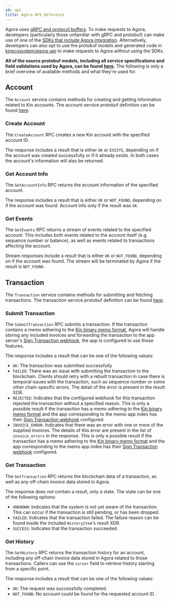 ```yaml
---
id: api
title: Agora API Reference
---
```


Agora uses [gRPC and protocol buffers](https://grpc.io/docs/what-is-grpc/introduction/). To make requests to Agora, developers (particularly those unfamiliar with gRPC and protobuf) can make use of one of the [SDKs that include Agora integration](/intro#available-sdks). Alternatively, developers can also opt to use the protobuf models and generated code in [kinecosystem/agora-api](http://github.com/kinecosystem/agora-api) to make requests to Agora without using the SDKs. 

**All of the source protobuf models, including all service specifications and field validations used by Agora, can be found [here](https://github.com/kinecosystem/agora-api/tree/master/proto).** The following is only a brief overview of available methods and what they're used for.

## Account

The `Account` service contains methods for creating and getting information related to Kin accounts. The account service protobuf definition can be found [here](https://github.com/kinecosystem/agora-api/blob/master/proto/account/v3/account_service.proto).

### Create Account

The `CreateAccount` RPC creates a new Kin account with the specified account ID. 

The response includes a result that is either `OK` or `EXISTS`, depending on if the account was created successfully or if it already exists. In both cases the account's information will also be returned.

### Get Account Info

The `GetAccountInfo` RPC returns the account information of the specified account. 

The response includes a result that is either `OK` or `NOT_FOUND`, depending on if the account was found. Account info only if the result was `OK`.

### Get Events

The `GetEvents` RPC returns a stream of events related to the specified account. This includes both events related to the account itself (e.g. sequence number or balance), as well as events related to transactions affecting the account. 

Stream responses include a result that is either `OK` or `NOT_FOUND`, depending on if the account was found. The stream will be terminated by Agora if the result is `NOT_FOUND`.

## Transaction

The `Transaction` service contains methods for submitting and fetching transactions. The transaction service protobuf definition can be found [here](https://github.com/kinecosystem/agora-api/blob/master/proto/transaction/v3/transaction_service.proto).

### Submit Transaction

The `SubmitTransaction` RPC submits a transaction. If the transaction contains a memo adhering to the [Kin binary memo format](/how-it-works#kin-binary-memo-format), Agora will handle storing any included invoices and forwarding the transaction to the app server's [Sign Transaction webhook](/how-it-works#sign-transaction), the app is configured to use those features.

The response includes a result that can be one of the following values:

- `OK`: The transaction was submitted successfully
- `FAILED`: There was an issue with submitting the transaction to the blockchain. Clients should retry with a rebuilt transaction in case there is temporal issues with the transaction, such as sequence number or some other chain-specific errors. The detail of the error is present in the result XDR.
- `REJECTED`: Indicates that the configured webhook for this transaction rejected the transaction without a specified reason. This is only a possible result if the transaction has a memo adhering to the [Kin binary memo format](/how-it-works#kin-binary-memo-format) and the app corresponding to the memo app index has their [Sign Transaction webhook](/how-it-works#sign-transaction) configured.
- `INVOICE_ERROR`: Indicates that there was an error with one or more of the supplied invoices. The details of this error are present in the list of `invoice_errors` in the response. This is only a possible result if the transaction has a memo adhering to the [Kin binary memo format](/how-it-works#kin-binary-memo-format) and the app corresponding to the memo app index has their [Sign Transaction webhook](/how-it-works#sign-transaction) configured.

### Get Transaction

The `GetTransaction` RPC returns the blockchain data of a transaction, as well as any off-chain invoice data stored in Agora. 

The response does not contain a result, only a state. The state can be one of the following options:

- `UNKNOWN`: Indicates that the system is not yet aware of the transaction. This can occur if the transaction is still pending, or has been dropped.
- `FAILED`: Indicates that the transaction failed. The failure reason can be found inside the included `HistoryItem`'s result XDR.
- `SUCCESS`: Indicates that the transaction succeeded.

### Get History

The `GetHistory` RPC returns the transaction history for an account, including any off-chain invoice data stored in Agora related to those transactions. Callers can use the `cursor` field to retrieve history starting from a specific point.

The response includes a result that can be one of the following values:

- `OK`: The request was successfully completed.
- `NOT_FOUND`: No account could be found for the requested account ID .
